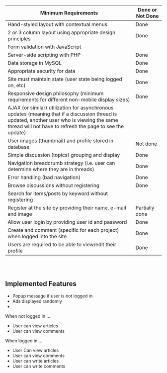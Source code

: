 

|Minimum Requirements| Done or Not Done 
| --- | --- |
|Hand-styled layout with contextual menus| Done |
|2 or 3 column layout using appropriate design principles |Done|
|Form validation with JavaScript|   |
|Server-side scripting with PHP | Done |
| Data storage in MySQL| Done
|Appropriate security for data| Done |
| Site must maintain state (user state being logged on, etc) | Done |
| Responsive design philosophy (minimum requirements for different non-mobile display sizes) | Done |
| AJAX (or similar) utilization for asynchronous updates (meaning that if a discussion thread is updated, another user who is viewing the same thread will not have to refresh the page to see the update) | 
| User images (thumbnail) and profile stored in database | Not done |
| Simple discussion (topics) grouping and display | Done |
| Navigation breadcrumb strategy (i.e. user can determine where they are in threads) | Done |
| Error handling (bad navigation) | Done |
| Browse discussions without registering | Done |
| Search for items/posts by keyword without registering | |
| Register at the site by providing their name, e-mail and image| Partially done |
| Allow user login by providing user id and password| Done |
| Create and comment (specific for each project) when logged into the site| Done |
| Users are required to be able to view/edit their profile | Done |

<br>
<br>

<h2>
Implemented Features
</h2>

- Popup message if user is not logged in 
- Ads displayed randomly 
- 

When not logged in ...
- User can view articles 
- User can view comments 

When logged in ...
- User Can view articles
- User can view comments
- User can write articles
- User can write comments



